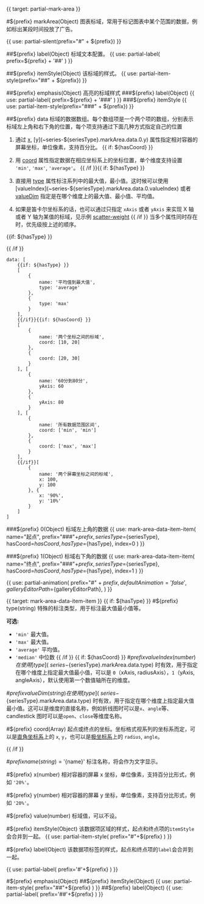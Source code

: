 {{ target: partial-mark-area }}

#${prefix} markArea(Object)
图表标域，常用于标记图表中某个范围的数据，例如标出某段时间投放了广告。

{{ use: partial-silent(prefix="#" + ${prefix}) }}

##${prefix} label(Object)
标域文本配置。
{{ use: partial-label(
    prefix=${prefix} + '##'
) }}

##${prefix} itemStyle(Object)
该标域的样式。
{{ use: partial-item-style(prefix="##" + ${prefix}) }}

##${prefix} emphasis(Object)
高亮的标域样式
###${prefix} label(Object)
{{ use: partial-label(
    prefix=${prefix} + '###'
) }}
###${prefix} itemStyle
{{ use: partial-item-style(prefix="###" + ${prefix}) }}


##${prefix} data
标域的数据数组。每个数组项是一个两个项的数组，分别表示标域左上角和右下角的位置，每个项支持通过下面几种方式指定自己的位置

1. 通过 [x](~series-${seriesType}.markArea.data.0.x), [y](~series-${seriesType}.markArea.data.0.y) 属性指定相对容器的屏幕坐标，单位像素，支持百分比。
{{ if: ${hasCoord} }}
2. 用 [coord](~series-${seriesType}.markArea.data.0.coord) 属性指定数据在相应坐标系上的坐标位置，单个维度支持设置 `'min'`, `'max'`, `'average'`。
{{ /if }}{{ if: ${hasType} }}
3. 直接用 [type](~series-${seriesType}.markArea.data.0.type) 属性标注系列中的最大值，最小值。这时候可以使用 [valueIndex](~series-${seriesType}.markArea.data.0.valueIndex) 或者 [valueDim](~series-${seriesType}.markPoint.data.0.valueDim) 指定是在哪个维度上的最大值、最小值、平均值。

4. 如果是笛卡尔坐标系的话，也可以通过只指定 `xAxis` 或者 `yAxis` 来实现 X 轴或者 Y 轴为某值的标域，见示例 [scatter-weight](${galleryEditorPath}scatter-weight)
{{ /if }}
当多个属性同时存在时，优先级按上述的顺序。

{{if: ${hasType} }}

{{ /if }}
```
data: [
    {{if: ${hasType} }}
    [
        {
            name: '平均值到最大值',
            type: 'average'
        },
        {
            type: 'max'
        }
    ],
    {{/if}}{{if: ${hasCoord} }}
    [
        {
            name: '两个坐标之间的标域',
            coord: [10, 20]
        },
        {
            coord: [20, 30]
        }
    ], [
        {
            name: '60分到80分',
            yAxis: 60
        },
        {
            yAxis: 80
        }
    ], [
        {
            name: '所有数据范围区间',
            coord: ['min', 'min']
        },
        {
            coord: ['max', 'max']
        }
    ],
    {{/if}}[
        {
            name: '两个屏幕坐标之间的标域',
            x: 100,
            y: 100
        }, {
            x: '90%',
            y: '10%'
        }
    ]
]
```

###${prefix} 0(Object)
标域左上角的数据
{{ use: mark-area-data-item-item(
    name="起点",
    prefix="###"+${prefix},
    seriesType=${seriesType},
    hasCoord=${hasCoord},
    hasType=${hasType},
    index=0
) }}

###${prefix} 1(Object)
标域右下角的数据
{{ use: mark-area-data-item-item(
    name="终点",
    prefix="###"+${prefix},
    seriesType=${seriesType},
    hasCoord=${hasCoord},
    hasType=${hasType},
    index=1
) }}

{{ use: partial-animation(
    prefix="#" + ${prefix},
    defaultAnimation='false',
    galleryEditorPath=${galleryEditorPath},
) }}


{{ target: mark-area-data-item-item }}
{{ if: ${hasType} }}
#${prefix} type(string)
特殊的标注类型，用于标注最大值最小值等。

**可选:**
+ `'min'` 最大值。
+ `'max'` 最大值。
+ `'average'` 平均值。
+ `'median'` 中位数
{{ /if }}
{{ if: ${hasCoord} }}
#${prefix} valueIndex(number)
在使用 [type](~series-${seriesType}.markArea.data.type) 时有效，用于指定在哪个维度上指定最大值最小值，可以是 `0`（xAxis, radiusAxis），`1`（yAxis, angleAxis），默认使用第一个数值轴所在的维度。

#${prefix} valueDim(string)
在使用 [type](~series-${seriesType}.markArea.data.type) 时有效，用于指定在哪个维度上指定最大值最小值。这可以是维度的直接名称，例如折线图时可以是`x`、`angle`等、candlestick 图时可以是`open`、`close`等维度名称。

#${prefix} coord(Array)
起点或终点的坐标。坐标格式视系列的坐标系而定，可以是[直角坐标系](~grid)上的 `x`, `y`，也可以是[极坐标系](~polar)上的 `radius`, `angle`。

{{ /if }}

#${prefix} name(string) = '${name}'
标注名称，将会作为文字显示。

#${prefix} x(number)
相对容器的屏幕 x 坐标，单位像素，支持百分比形式，例如 `'20%'`。

#${prefix} y(number)
相对容器的屏幕 y 坐标，单位像素，支持百分比形式，例如 `'20%'`。

#${prefix} value(number)
标域值，可以不设。

#${prefix} itemStyle(Object)
该数据项区域的样式，起点和终点项的`itemStyle`会合并到一起。
{{ use: partial-item-style(
    prefix="#"+${prefix}
) }}

#${prefix} label(Object)
该数据项标签的样式，起点和终点项的`label`会合并到一起。

{{ use: partial-label(
    prefix='#'+${prefix}
) }}

#${prefix} emphasis(Object)
##${prefix} itemStyle(Object)
{{ use: partial-item-style(
    prefix="##"+${prefix}
) }}
##${prefix} label(Object)
{{ use: partial-label(
    prefix='##'+${prefix}
) }}
